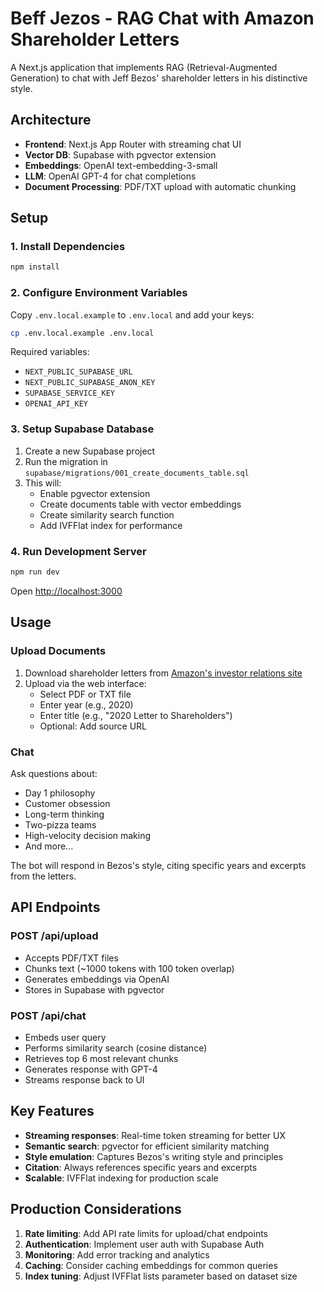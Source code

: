 # Beff Jezos - RAG Chat with Amazon Shareholder Letters

A Next.js application that implements RAG (Retrieval-Augmented Generation) to chat with Jeff Bezos' shareholder letters in his distinctive style.

## Architecture

- **Frontend**: Next.js App Router with streaming chat UI
- **Vector DB**: Supabase with pgvector extension
- **Embeddings**: OpenAI text-embedding-3-small
- **LLM**: OpenAI GPT-4 for chat completions
- **Document Processing**: PDF/TXT upload with automatic chunking

## Setup

### 1. Install Dependencies

```bash
npm install
```

### 2. Configure Environment Variables

Copy `.env.local.example` to `.env.local` and add your keys:

```bash
cp .env.local.example .env.local
```

Required variables:
- `NEXT_PUBLIC_SUPABASE_URL`
- `NEXT_PUBLIC_SUPABASE_ANON_KEY`
- `SUPABASE_SERVICE_KEY`
- `OPENAI_API_KEY`

### 3. Setup Supabase Database

1. Create a new Supabase project
2. Run the migration in `supabase/migrations/001_create_documents_table.sql`
3. This will:
   - Enable pgvector extension
   - Create documents table with vector embeddings
   - Create similarity search function
   - Add IVFFlat index for performance

### 4. Run Development Server

```bash
npm run dev
```

Open [http://localhost:3000](http://localhost:3000)

## Usage

### Upload Documents

1. Download shareholder letters from [Amazon's investor relations site](https://ir.aboutamazon.com/annual-reports-proxies-and-shareholder-letters/default.aspx)
2. Upload via the web interface:
   - Select PDF or TXT file
   - Enter year (e.g., 2020)
   - Enter title (e.g., "2020 Letter to Shareholders")
   - Optional: Add source URL

### Chat

Ask questions about:
- Day 1 philosophy
- Customer obsession
- Long-term thinking
- Two-pizza teams
- High-velocity decision making
- And more...

The bot will respond in Bezos's style, citing specific years and excerpts from the letters.

## API Endpoints

### POST /api/upload
- Accepts PDF/TXT files
- Chunks text (~1000 tokens with 100 token overlap)
- Generates embeddings via OpenAI
- Stores in Supabase with pgvector

### POST /api/chat
- Embeds user query
- Performs similarity search (cosine distance)
- Retrieves top 6 most relevant chunks
- Generates response with GPT-4
- Streams response back to UI

## Key Features

- **Streaming responses**: Real-time token streaming for better UX
- **Semantic search**: pgvector for efficient similarity matching
- **Style emulation**: Captures Bezos's writing style and principles
- **Citation**: Always references specific years and excerpts
- **Scalable**: IVFFlat indexing for production scale

## Production Considerations

1. **Rate limiting**: Add API rate limits for upload/chat endpoints
2. **Authentication**: Implement user auth with Supabase Auth
3. **Monitoring**: Add error tracking and analytics
4. **Caching**: Consider caching embeddings for common queries
5. **Index tuning**: Adjust IVFFlat lists parameter based on dataset size